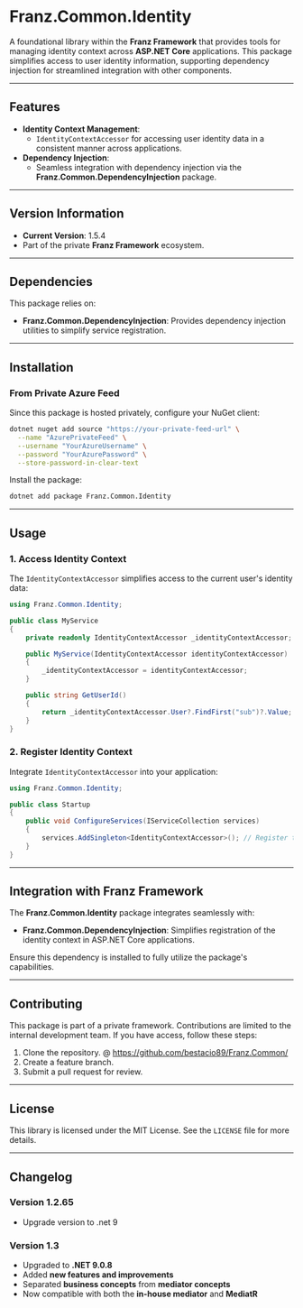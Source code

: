# **Franz.Common.Identity**

A foundational library within the **Franz Framework** that provides tools for managing identity context across **ASP.NET Core** applications. This package simplifies access to user identity information, supporting dependency injection for streamlined integration with other components.

---

## **Features**

- **Identity Context Management**:
  - `IdentityContextAccessor` for accessing user identity data in a consistent manner across applications.
- **Dependency Injection**:
  - Seamless integration with dependency injection via the **Franz.Common.DependencyInjection** package.

---

## **Version Information**

- **Current Version**: 1.5.4
- Part of the private **Franz Framework** ecosystem.

---

## **Dependencies**

This package relies on:
- **Franz.Common.DependencyInjection**: Provides dependency injection utilities to simplify service registration.

---

## **Installation**

### **From Private Azure Feed**
Since this package is hosted privately, configure your NuGet client:

```bash
dotnet nuget add source "https://your-private-feed-url" \
  --name "AzurePrivateFeed" \
  --username "YourAzureUsername" \
  --password "YourAzurePassword" \
  --store-password-in-clear-text
```

Install the package:

```bash
dotnet add package Franz.Common.Identity  
```

---

## **Usage**

### **1. Access Identity Context**

The `IdentityContextAccessor` simplifies access to the current user's identity data:

```csharp
using Franz.Common.Identity;

public class MyService
{
    private readonly IdentityContextAccessor _identityContextAccessor;

    public MyService(IdentityContextAccessor identityContextAccessor)
    {
        _identityContextAccessor = identityContextAccessor;
    }

    public string GetUserId()
    {
        return _identityContextAccessor.User?.FindFirst("sub")?.Value;
    }
}
```

### **2. Register Identity Context**

Integrate `IdentityContextAccessor` into your application:

```csharp
using Franz.Common.Identity;

public class Startup
{
    public void ConfigureServices(IServiceCollection services)
    {
        services.AddSingleton<IdentityContextAccessor>(); // Register the accessor
    }
}
```

---

## **Integration with Franz Framework**

The **Franz.Common.Identity** package integrates seamlessly with:
- **Franz.Common.DependencyInjection**: Simplifies registration of the identity context in ASP.NET Core applications.

Ensure this dependency is installed to fully utilize the package's capabilities.

---

## **Contributing**

This package is part of a private framework. Contributions are limited to the internal development team. If you have access, follow these steps:
1. Clone the repository. @ https://github.com/bestacio89/Franz.Common/
2. Create a feature branch.
3. Submit a pull request for review.

---

## **License**

This library is licensed under the MIT License. See the `LICENSE` file for more details.

---

## **Changelog**

### Version 1.2.65
- Upgrade version to .net 9

### Version 1.3
- Upgraded to **.NET 9.0.8**
- Added **new features and improvements**
- Separated **business concepts** from **mediator concepts**
- Now compatible with both the **in-house mediator** and **MediatR**
